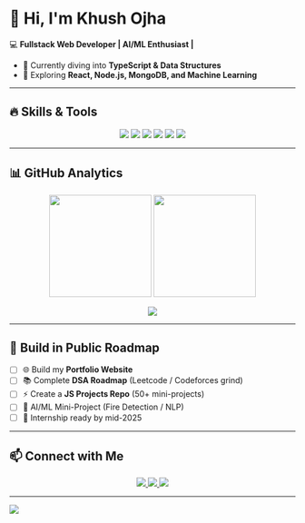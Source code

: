 

# 👋 Hi, I'm Khush Ojha  

💻 **Fullstack Web Developer | AI/ML Enthusiast |**  

- 🚀 Currently diving into **TypeScript & Data Structures**   
- 🌱 Exploring **React, Node.js, MongoDB, and Machine Learning**  
   

---

## 🔥 Skills & Tools  

<p align="center">
  <!-- Badges from Shields.io -->
  <img src="https://img.shields.io/badge/JavaScript-323330?style=for-the-badge&logo=javascript&logoColor=F7DF1E"/>
  <img src="https://img.shields.io/badge/React-20232A?style=for-the-badge&logo=react&logoColor=61DAFB"/>
  <img src="https://img.shields.io/badge/Node.js-43853D?style=for-the-badge&logo=node.js&logoColor=white"/>
  <img src="https://img.shields.io/badge/Express.js-404D59?style=for-the-badge"/>
  <img src="https://img.shields.io/badge/MongoDB-4EA94B?style=for-the-badge&logo=mongodb&logoColor=white"/>
  <img src="https://img.shields.io/badge/Python-3776AB?style=for-the-badge&logo=python&logoColor=white"/>
</p>  

---

## 📊 GitHub Analytics  

<p align="center">
  <img src="https://github-readme-stats.vercel.app/api?username=YOUR_USERNAME&show_icons=true&theme=radical" height="180"/>
  <img src="https://github-readme-streak-stats.herokuapp.com/?user=YOUR_USERNAME&theme=radical" height="180"/>
</p>  

<p align="center">
  <img src="https://github-readme-activity-graph.vercel.app/graph?username=YOUR_USERNAME&theme=react-dark"/>
</p>  

---

## 🚀 Build in Public Roadmap  

- [ ] 🌐 Build my **Portfolio Website**  
- [ ] 📚 Complete **DSA Roadmap** (Leetcode / Codeforces grind)  
- [ ] ⚡ Create a **JS Projects Repo** (50+ mini-projects)  
- [ ] 🤖 AI/ML Mini-Project (Fire Detection / NLP)  
- [ ] 💼 Internship ready by mid-2025  

---

## 📫 Connect with Me  

<p align="center">
  <a href="https://www.linkedin.com/in/khush-ojha/" target="_blank">
    <img src="https://img.shields.io/badge/LinkedIn-blue?style=for-the-badge&logo=linkedin"/>
  </a>
  <a href="mailto:khushojha04@gmail.com">
    <img src="https://img.shields.io/badge/Gmail-red?style=for-the-badge&logo=gmail&logoColor=white"/>
  </a>
  <a href="https://x.com/Khush_ae" target="_blank">
    <img src="https://img.shields.io/badge/Twitter-black?style=for-the-badge&logo=x"/>
  </a>
</p>  

---

<!-- Footer -->
<img src="https://capsule-render.vercel.app/api?type=waving&color=gradient&height=120&section=footer"/>
